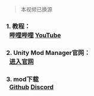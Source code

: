 > 本视频已换源
### 1. 教程：<br>&ensp;[哔哩哔哩](https://b23.tv/dVZH0qz) [YouTube](暂未发布)
### 2. Unity Mod Manager官网：<br>&ensp;[进入官网](unitymodmanager.com)
### 3. mod下载<br>&ensp;[Github](github.com) [Discord](discord.com)